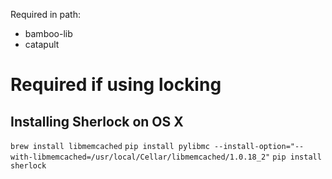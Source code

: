 Required in path:
* bamboo-lib
* catapult

# Required if using locking

## Installing Sherlock on OS X

```brew install libmemcached```
```pip install pylibmc --install-option="--with-libmemcached=/usr/local/Cellar/libmemcached/1.0.18_2"```
```pip install sherlock```

